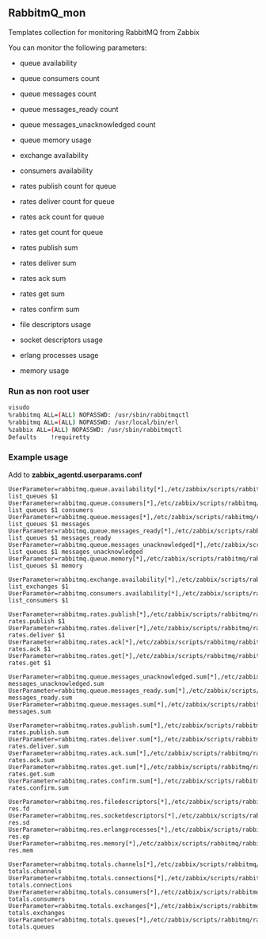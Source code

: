 ## RabbitmQ_mon

Templates collection for monitoring RabbitMQ from Zabbix

You can monitor the following parameters:

* queue availability

* queue consumers count

* queue messages count

* queue messages_ready count

* queue messages_unacknowledged count

* queue memory usage

* exchange availability

* consumers availability

* rates publish count for queue

* rates deliver count for queue

* rates ack count for queue

* rates get count for queue

* rates publish sum 

* rates deliver sum

* rates ack sum

* rates get sum

* rates confirm sum

* file descriptors usage

* socket descriptors usage

* erlang processes usage

* memory usage

### Run as non root user

```sh
visudo
%rabbitmq ALL=(ALL) NOPASSWD: /usr/sbin/rabbitmqctl
%rabbitmq ALL=(ALL) NOPASSWD: /usr/local/bin/erl
%zabbix ALL=(ALL) NOPASSWD: /usr/sbin/rabbitmqctl
Defaults    !requiretty
```

### Example usage

Add to **zabbix_agentd.userparams.conf**

```
UserParameter=rabbitmq.queue.availability[*],/etc/zabbix/scripts/rabbitmq/rabbitmq_stat.sh list_queues $1
UserParameter=rabbitmq.queue.consumers[*],/etc/zabbix/scripts/rabbitmq/rabbitmq_stat.sh list_queues $1 consumers
UserParameter=rabbitmq.queue.messages[*],/etc/zabbix/scripts/rabbitmq/rabbitmq_stat.sh list_queues $1 messages
UserParameter=rabbitmq.queue.messages_ready[*],/etc/zabbix/scripts/rabbitmq/rabbitmq_stat.sh list_queues $1 messages_ready
UserParameter=rabbitmq.queue.messages_unacknowledged[*],/etc/zabbix/scripts/rabbitmq/rabbitmq_stat.sh list_queues $1 messages_unacknowledged
UserParameter=rabbitmq.queue.memory[*],/etc/zabbix/scripts/rabbitmq/rabbitmq_stat.sh list_queues $1 memory

UserParameter=rabbitmq.exchange.availability[*],/etc/zabbix/scripts/rabbitmq/rabbitmq_stat.sh list_exchanges $1
UserParameter=rabbitmq.consumers.availability[*],/etc/zabbix/scripts/rabbitmq/rabbitmq_stat.sh list_consumers $1

UserParameter=rabbitmq.rates.publish[*],/etc/zabbix/scripts/rabbitmq/rabbitmq_stat.sh rates.publish $1
UserParameter=rabbitmq.rates.deliver[*],/etc/zabbix/scripts/rabbitmq/rabbitmq_stat.sh rates.deliver $1
UserParameter=rabbitmq.rates.ack[*],/etc/zabbix/scripts/rabbitmq/rabbitmq_stat.sh rates.ack $1
UserParameter=rabbitmq.rates.get[*],/etc/zabbix/scripts/rabbitmq/rabbitmq_stat.sh rates.get $1

UserParameter=rabbitmq.queue.messages_unacknowledged.sum[*],/etc/zabbix/scripts/rabbitmq/rabbitmq_stat.sh messages_unacknowledged.sum
UserParameter=rabbitmq.queue.messages_ready.sum[*],/etc/zabbix/scripts/rabbitmq/rabbitmq_stat.sh messages_ready.sum
UserParameter=rabbitmq.queue.messages.sum[*],/etc/zabbix/scripts/rabbitmq/rabbitmq_stat.sh messages.sum

UserParameter=rabbitmq.rates.publish.sum[*],/etc/zabbix/scripts/rabbitmq/rabbitmq_stat.sh rates.publish.sum
UserParameter=rabbitmq.rates.deliver.sum[*],/etc/zabbix/scripts/rabbitmq/rabbitmq_stat.sh rates.deliver.sum
UserParameter=rabbitmq.rates.ack.sum[*],/etc/zabbix/scripts/rabbitmq/rabbitmq_stat.sh rates.ack.sum
UserParameter=rabbitmq.rates.get.sum[*],/etc/zabbix/scripts/rabbitmq/rabbitmq_stat.sh rates.get.sum
UserParameter=rabbitmq.rates.confirm.sum[*],/etc/zabbix/scripts/rabbitmq/rabbitmq_stat.sh rates.confirm.sum

UserParameter=rabbitmq.res.filedescriptors[*],/etc/zabbix/scripts/rabbitmq/rabbitmq_stat.sh res.fd
UserParameter=rabbitmq.res.socketdescriptors[*],/etc/zabbix/scripts/rabbitmq/rabbitmq_stat.sh res.sd
UserParameter=rabbitmq.res.erlangprocesses[*],/etc/zabbix/scripts/rabbitmq/rabbitmq_stat.sh res.ep
UserParameter=rabbitmq.res.memory[*],/etc/zabbix/scripts/rabbitmq/rabbitmq_stat.sh res.mem

UserParameter=rabbitmq.totals.channels[*],/etc/zabbix/scripts/rabbitmq/rabbitmq_stat.sh totals.channels
UserParameter=rabbitmq.totals.connections[*],/etc/zabbix/scripts/rabbitmq/rabbitmq_stat.sh totals.connections
UserParameter=rabbitmq.totals.consumers[*],/etc/zabbix/scripts/rabbitmq/rabbitmq_stat.sh totals.consumers
UserParameter=rabbitmq.totals.exchanges[*],/etc/zabbix/scripts/rabbitmq/rabbitmq_stat.sh totals.exchanges
UserParameter=rabbitmq.totals.queues[*],/etc/zabbix/scripts/rabbitmq/rabbitmq_stat.sh totals.queues
```
